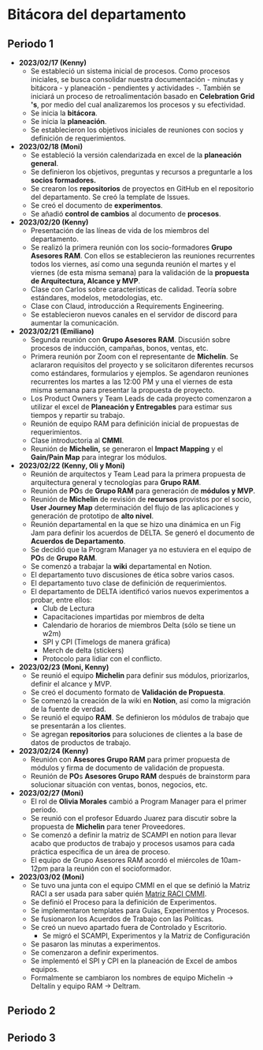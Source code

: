 # Bitácora del departamento

## Periodo 1

- **2023/02/17 (Kenny)**
    - Se estableció un sistema inicial de procesos. Como procesos iniciales, se busca consolidar nuestra documentación - minutas y bitácora - y planeación - pendientes y actividades -. También se iniciará un proceso de retroalimentación basado en **Celebration Grid 's**, por medio del cual analizaremos los procesos y su efectividad.
    - Se inicia la **bitácora**.
    - Se inicia la **planeación**.
    - Se establecieron los objetivos iniciales de reuniones con socios y definición de requerimientos.
- **2023/02/18 (Moni)**
    - Se estableció la versión calendarizada en excel de la **planeación general**.
    - Se definieron los objetivos, preguntas y recursos a preguntarle a los **socios formadores.**
    - Se crearon los **repositorios** de proyectos en GitHub en el repositorio del departamento. Se creó la template de Issues.
    - Se creó el documento de **experimentos**.
    - Se añadió **control de cambios** al documento de **procesos**.
- **2023/02/20 (Kenny)**
    - Presentación de las líneas de vida de los miembros del departamento.
    - Se realizó la primera reunión con los socio-formadores **Grupo Asesores RAM**. Con ellos se establecieron las reuniones recurrentes todos los viernes, así como una segunda reunión el martes y el viernes (de esta misma semana) para la validación de la **propuesta de Arquitectura, Alcance y MVP**.
    - Clase con Carlos sobre características de calidad. Teoría sobre estándares, modelos, metodologías, etc.
    - Clase con Claud, introducción a Requirements Engineering.
    - Se establecieron nuevos canales en el servidor de discord para aumentar la comunicación.
- **2023/02/21 (Emiliano)**
    - Segunda reunión con **Grupo Asesores RAM**. Discusión sobre procesos de inducción, campañas, bonos, ventas, etc.
    - Primera reunión por Zoom con el representante de **Michelín**. Se aclararon requisitos del proyecto y se solicitaron diferentes recursos como estándares, formularios y ejemplos. Se agendaron reuniones recurrentes los martes a las 12:00 PM y una el viernes de esta misma semana para presentar la propuesta de proyecto.
    - Los Product Owners y Team Leads de cada proyecto comenzaron a utilizar el excel de **Planeación y Entregables** para estimar sus tiempos y repartir su trabajo.
    - Reunión de equipo RAM para definición inicial de propuestas de requerimientos.
    - Clase introductoria al **CMMI**.
    - Reunión de **Michelin,** se generaron el **Impact Mapping** y el **Gain/Pain Map** para integrar los módulos.
- **2023/02/22 (Kenny, Oli y Moni)**
    - Reunión de arquitectos y Team Lead para la primera propuesta de arquitectura general y tecnologías para **Grupo RAM**.
    - Reunión de **PO**s de **Grupo RAM** para generación de **módulos y MVP**.
    - Reunión de **Michelin** de revisión de **recursos** provistos por el socio, **User Journey Map** determinación del flujo de las aplicaciones y generación de prototipo de **alto nivel**.
    - Reunión departamental en la que se hizo una dinámica en un Fig Jam para definir los acuerdos de DELTA. Se generó el documento de **Acuerdos de Departamento**.
    - Se decidió que la Program Manager ya no estuviera en el equipo de **PO**s de **Grupo RAM**.
    - Se comenzó a trabajar la **wiki** departamental en Notion.
    - El departamento tuvo discusiones de ética sobre varios casos.
    - El departamento tuvo clase de definición de requerimientos.
    - El departamento de DELTA identificó varios nuevos experimentos a probar, entre ellos:
        - Club de Lectura
        - Capacitaciones impartidas por miembros de delta
        - Calendario de horarios de miembros Delta (sólo se tiene un w2m)
        - SPI y CPI (Timelogs de manera gráfica)
        - Merch de delta (stickers)
        - Protocolo para lidiar con el conflicto.
- **2023/02/23 (Moni, Kenny)**
    - Se reunió el equipo **Michelin** para definir sus módulos, priorizarlos, definir el alcance y MVP.
    - Se creó el documento formato de **Validación de Propuesta**.
    - Se comenzó la creación de la wiki en **Notion**, así como la migración de la fuente de verdad.
    - Se reunió el equipo ******RAM******. Se definieron los módulos de trabajo que se presentarán a los clientes.
    - Se agregan **repositorios** para soluciones de clientes a la base de datos de productos de trabajo.
- **2023/02/24 (Kenny)**
    - Reunión con ************************************Asesores Grupo RAM************************************ para primer propuesta de módulos y firma de documento de validación de propuesta.
    - Reunión de ****PO****s **************************************Asesores Grupo RAM************************************** después de brainstorm para solucionar situación con ventas, bonos, negocios, etc.
- **2023/02/27 (Moni)**
    - El rol de **Olivia Morales** cambió a Program Manager para el primer periodo.
    - Se reunió con el profesor Eduardo Juarez para discutir sobre la propuesta de **Michelin** para tener Proveedores.
    - Se comenzó a definir la matriz de SCAMPI en notion para llevar acabo que productos de trabajo y procesos usamos para cada práctica específica de un área de proceso.
    - El equipo de Grupo Asesores RAM acordó el miércoles de 10am-12pm para la reunión con el socioformador.
- **2023/03/02 (Moni)**
    - Se tuvo una junta con el equipo CMMI en el que se definió la Matriz RACI a ser usada para saber quién [Matriz RACI CMMI](https://docs.google.com/spreadsheets/d/19yI-NPQQVjO3kzdbDmYF9dPO7SqSGOXRm3zGwtVRZL0/edit#gid=0).
    - Se definió el Proceso para la definición de Experimentos.
    - Se implementaron templates para Guías, Experimentos y Procesos.
    - Se fusionaron los Acuerdos de Trabajo con las Políticas.
    - Se creó un nuevo apartado fuera de Controlado y Escritorio.
        - Se migró el SCAMPI, Experimentos y la Matriz de Configuración
    - Se pasaron las minutas a experimentos.
    - Se comenzaron a definir experimentos.
    - Se implementó el SPI y CPI en la planeación de Excel de ambos equipos.
    - Formalmente se cambiaron los nombres de equipo Michelin → Deltalín y equipo RAM → Deltram.

## Periodo 2

## Periodo 3